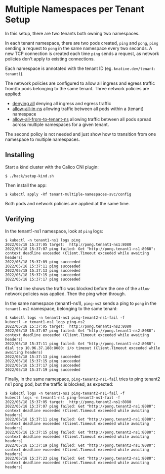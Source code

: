 # Multiple Namespaces per Tenant Setup

In this setup, there are two tenants both owning two namespaces.

In each tenant namespace, there are two pods created, `ping` and `pong`, `ping` sending a request to `pong` in the same
namespace every two seconds. A new TCP connection is created each time `ping`
sends a request, as network policies don't apply to existing connections.

Each namespace is annotated with the tenant ID (eg. `knative.dev/tenant: tenant1`).

The network policies are configured to allow all ingress and egress traffic from/to pods belonging to the same tenant.
Three network policies are applied:

- [denying all](./policies/deny-all.yaml) denying all ingress and egress traffic
- [allow-all-in-ns](./policies/allow-all-in-ns.yaml) allowing traffic between all pods within a (tenant) namespace
- [allow-all-from-to-tenant-ns](./policiesallow-all-from-to-tenant-ns.yaml) allowing traffic between all pods spread
  across multiple namespaces for a given tenant.

The second policy is not needed and just show how to transition from one namespace to multiple namespaces.

## Installing

Start a kind cluster with the Calico CNI plugin:

```shell
$ ./hack/setup-kind.sh
```

Then install the app:

```shell
$ kubectl apply -Rf tenant-multiple-namespaces-svc/config
```

Both pods and network policies are applied at the same time.

## Verifying

In the tenant1-ns1 namespace, look at `ping` logs:

```shell
$ kubectl -n tenant1-ns1 logs ping
2022/05/18 15:37:05 target:  http://pong.tenant1-ns1:8080
2022/05/18 15:37:07 ping failed: Get "http://pong.tenant1-ns1:8080": context deadline exceeded (Client.Timeout exceeded while awaiting headers)
2022/05/18 15:37:09 ping succeeded
2022/05/18 15:37:11 ping succeeded
2022/05/18 15:37:13 ping succeeded
2022/05/18 15:37:15 ping succeeded
2022/05/18 15:37:17 ping succeeded
```

The first line shows the traffic was blocked before the one of the `allow` network policies was applied. Then the ping
when through.

In the same namespace (tenant1-ns1), `ping-ns2` sends a ping to `pong` in the `tenant1-ns2` namespace, belonging to the same tenant:


```shell
$ kubectl logs -n tenant1-ns1 ping-tenant2-ns1-fail -f
kubectl -n tenant1-ns1 logs ping-ns2 
2022/05/18 15:37:05 target:  http://pong.tenant1-ns2:8080
2022/05/18 15:37:07 ping failed: Get "http://pong.tenant1-ns2:8080": context deadline exceeded (Client.Timeout exceeded while awaiting headers)
2022/05/18 15:37:11 ping failed: Get "http://pong.tenant1-ns2:8080": dial tcp 10.96.37.188:8080: i/o timeout (Client.Timeout exceeded while awaiting headers)
2022/05/18 15:37:13 ping succeeded
2022/05/18 15:37:15 ping succeeded
2022/05/18 15:37:17 ping succeeded
2022/05/18 15:37:19 ping succeeded
```

Finally, in the same namespace, `ping-tenant2-ns1-fail` tries to ping tenant2 ns1 pong pod, but the traffic is blocked, as expected:

```shell
$ kubectl logs -n tenant1-ns1 ping-tenant2-ns1-fail -f
kubectl logs -n tenant1-ns1 ping-tenant2-ns1-fail -f
2022/05/18 15:37:05 target:  http://pong.tenant2-ns1:8080
2022/05/18 15:37:07 ping failed: Get "http://pong.tenant2-ns1:8080": context deadline exceeded (Client.Timeout exceeded while awaiting headers)
2022/05/18 15:37:11 ping failed: Get "http://pong.tenant2-ns1:8080": context deadline exceeded (Client.Timeout exceeded while awaiting headers)
2022/05/18 15:37:15 ping failed: Get "http://pong.tenant2-ns1:8080": context deadline exceeded (Client.Timeout exceeded while awaiting headers)
2022/05/18 15:37:19 ping failed: Get "http://pong.tenant2-ns1:8080": context deadline exceeded (Client.Timeout exceeded while awaiting headers)
2022/05/18 15:37:23 ping failed: Get "http://pong.tenant2-ns1:8080": context deadline exceeded (Client.Timeout exceeded while awaiting headers)
```
